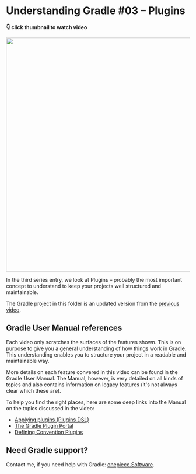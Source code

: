 # Understanding Gradle #03 – Plugins

**👇 click thumbnail to watch video**

[<img src="https://onepiecesoftware.github.io/img/videos/03.png" width="640">](https://www.youtube.com/watch?v=N95YI-szd78&list=PLWQK2ZdV4Yl2k2OmC_gsjDpdIBTN0qqkE)

In the third series entry, we look at Plugins – probably the most important concept to understand to keep your projects well structured and maintainable.

The Gradle project in this folder is an updated version from the [previous video](../02_The_Build_Files).

## Gradle User Manual references

Each video only scratches the surfaces of the features shown.
This is on purpose to give you a general understanding of how things work in Gradle.
This understanding enables you to structure your project in a readable and maintainable way.

More details on each feature convered in this video can be found in the Gradle User Manual.
The Manual, however, is very detailed on all kinds of topics and also contains information on legacy features (it's not always clear which these are).

To help you find the right places, here are some deep links into the Manual on the topics discussed in the video:

* [Applying plugins (Plugins DSL)](https://docs.gradle.org/current/userguide/plugins.html#sec:plugins_block)
* [The Gradle Plugin Portal](https://plugins.gradle.org/)
* [Defining Convention Plugins](https://docs.gradle.org/current/userguide/structuring_software_products.html#defining_custom_project_types_as_convention_plugins)

## Need Gradle support?

Contact me, if you need help with Gradle: [onepiece.Software](http://onepiece.software).
